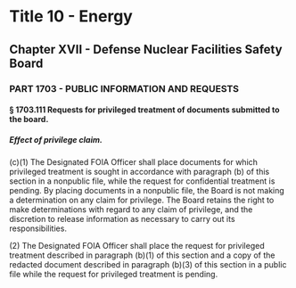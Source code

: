 
# Title 10 - Energy
## Chapter XVII - Defense Nuclear Facilities Safety Board
### PART 1703 - PUBLIC INFORMATION AND REQUESTS
#### § 1703.111 Requests for privileged treatment of documents submitted to the board.
##### Effect of privilege claim.

(c)(1) The Designated FOIA Officer shall place documents for which privileged treatment is sought in accordance with paragraph (b) of this section in a nonpublic file, while the request for confidential treatment is pending. By placing documents in a nonpublic file, the Board is not making a determination on any claim for privilege. The Board retains the right to make determinations with regard to any claim of privilege, and the discretion to release information as necessary to carry out its responsibilities.

(2) The Designated FOIA Officer shall place the request for privileged treatment described in paragraph (b)(1) of this section and a copy of the redacted document described in paragraph (b)(3) of this section in a public file while the request for privileged treatment is pending.
